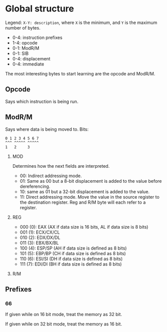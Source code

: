 # Global structure

Legend: `X-Y: description`, where `X` is the minimum, and `Y` is the maximum number of bytes.

- 0-4: instruction prefixes
- 1-4: opcode
- 0-1: ModR/M
- 0-1: SIB
- 0-4: displacement
- 0-4: immediate

The most interesting bytes to start learning are the opcode and ModR/M.

## Opcode

Says which instruction is being run.

## ModR/M

Says where data is being moved to. Bits:

    0 1 2 3 4 5 6 7
    ^^^ ^^^^^ ^^^^^
    1   2     3

1.  MOD

    Determines how the next fields are interpreted.

    - 00: Indirect addressing mode.
    - 01: Same as 00 but a 8-bit displacement is added to the value before dereferencing.
    - 10: same as 01 but a 32-bit displacement is added to the value.
    - 11: Direct addressing mode. Move the value in the source register to the destination register. Reg and R/M byte will each refer to a register. 

2.  REG

    - 000 (0): EAX (AX if data size is 16 bits, AL if data size is 8 bits)
    - 001 (1): ECX/CX/CL
    - 010 (2): EDX/DX/DL
    - 011 (3): EBX/BX/BL
    - 100 (4): ESP/SP (AH if data size is defined as 8 bits)
    - 101 (5): EBP/BP (CH if data size is defined as 8 bits)
    - 110 (6): ESI/SI (DH if data size is defined as 8 bits)
    - 111 (7): EDI/DI (BH if data size is defined as 8 bits)

3.  R/M

## Prefixes

### 66

If given while on 16 bit mode, treat the memory as 32 bit.

If given while on 32 bit mode, treat the memory as 16 bit.
